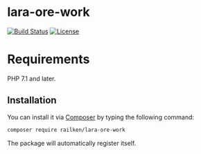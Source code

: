 # lara-ore-work

[![Build Status](https://travis-ci.org/railken/lara-ore-work.svg?branch=master)](https://travis-ci.org/railken/lara-ore-work)
[![License](https://img.shields.io/badge/License-MIT-yellow.svg)](https://opensource.org/licenses/MIT)

# Requirements

PHP 7.1 and later.


## Installation

You can install it via [Composer](https://getcomposer.org/) by typing the following command:

```bash
composer require railken/lara-ore-work
```

The package will automatically register itself.